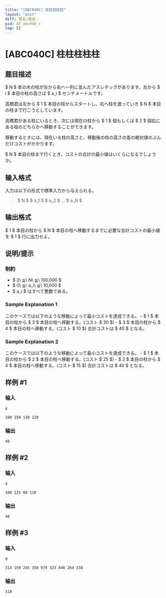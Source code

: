 ```yaml
---
title: "[ABC040C] 柱柱柱柱柱"
layout: "post"
diff: 普及/提高-
pid: AT_abc040_c
tag: []
---
```


# [ABC040C] 柱柱柱柱柱

## 题目描述

[problemUrl]: https://atcoder.jp/contests/abc040/tasks/abc040_c

$ N $ 本の木の柱が左から右へ一列に並んだアスレチックがあります。左から $ i $ 本目の柱の高さは $ a_i $ センチメートルです。

高橋君は左から $ 1 $ 本目の柱からスタートし、右へ柱を渡っていき $ N $ 本目の柱まで行こうとしています。

高橋君がある柱にいるとき、次には現在の柱から $ 1 $ 個もしくは $ 2 $ 個右にある柱のどちらかへ移動することができます。

移動するときには、現在いる柱の高さと、移動後の柱の高さの差の絶対値のぶんだけコストがかかります。

$ N $ 本目の柱まで行くとき、コストの合計の最小値はいくらになるでしょうか。

## 输入格式

入力は以下の形式で標準入力から与えられる。

> $ N $ $ a_1 $ $ a_2 $ ... $ a_N $

## 输出格式

$ 1 $ 本目の柱から $ N $ 本目の柱へ移動するまでに必要な合計コストの最小値を $ 1 $ 行に出力せよ。

## 说明/提示

### 制約

- $ 2\ ≦\ N\ ≦\ 100,000 $
- $ 0\ ≦\ a_i\ ≦\ 10,000 $
- $ a_i $ はすべて整数である。

### Sample Explanation 1

このケースでは以下のような移動によって最小コストを達成できる。 - $ 1 $ 本目の柱から $ 3 $ 本目の柱へ移動する。(コスト $ 30 $) - $ 3 $ 本目の柱から $ 4 $ 本目の柱へ移動する。(コスト $ 10 $) 合計コストは $ 40 $ となる。

### Sample Explanation 2

このケースでは以下のような移動によって最小コストを達成できる。 - $ 1 $ 本目の柱から $ 2 $ 本目の柱へ移動する。(コスト $ 25 $) - $ 2 $ 本目の柱から $ 4 $ 本目の柱へ移動する。(コスト $ 15 $) 合計コストは $ 40 $ となる。

## 样例 #1

### 输入

```
4
100 150 130 120
```

### 输出

```
40
```

## 样例 #2

### 输入

```
4
100 125 80 110
```

### 输出

```
40
```

## 样例 #3

### 输入

```
9
314 159 265 358 979 323 846 264 338
```

### 输出

```
310
```

